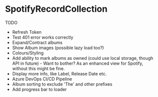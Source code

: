# SpotifyRecordCollection

TODO

- Refresh Token
- Test 401 error works correctly
- Expand/Contract albums
- Show Album images (possible lazy load too?)
- Colours/Styling
- Add ability to mark albums as owned (could use local storage, though API in future) - Want to bother? As an enhanced view for Spotify, without this might be fine.
- Display more info, like Label, Release Date etc.
- Azure DevOps CI/CD Pipeline
- Album sorting to exclude 'The' and other prefixes
- Add progress bar to loader
